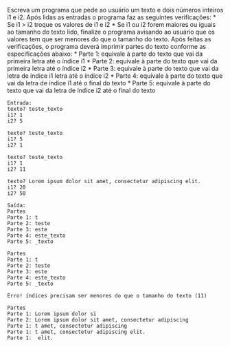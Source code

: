 Escreva um programa que pede ao usuário um texto e dois números inteiros i1 e i2. Após lidas as entradas o programa faz as seguintes verificações:
    * Se i1 > i2 troque os valores de i1 e i2
    * Se i1 ou i2 forem maiores ou iguais ao tamanho do texto lido, finalize o programa avisando ao usuário que os valores tem que ser menores do que o tamanho do texto.
Após feitas as verificações, o programa deverá imprimir partes do texto conforme as especificações abaixo:
    * Parte 1: equivale à parte do texto que vai da primeira letra até o índice i1
    * Parte 2: equivale à parte do texto que vai da primeira letra até o índice i2 
    * Parte 3: equivale à parte do texto que vai da letra de índice i1 letra até o índice i2
    * Parte 4: equivale à parte do texto que vai da letra de índice i1 até o final do texto
    * Parte 5: equivale à parte do texto que vai da letra de índice i2 até o final do texto

```
Entrada:
texto? teste_texto
i1? 1
i2? 5

texto? teste_texto
i1? 5
i2? 1

texto? teste_texto
i1? 1
i2? 11

texto? Lorem ipsum dolor sit amet, consectetur adipiscing elit.
i1? 20
i2? 50
```

```
Saída:
Partes
Parte 1: t
Parte 2: teste
Parte 3: este
Parte 4: este_texto
Parte 5: _texto

Partes
Parte 1: t
Parte 2: teste
Parte 3: este
Parte 4: este_texto
Parte 5: _texto

Erro! índices precisam ser menores do que o tamanho do texto (11)

Partes
Parte 1: Lorem ipsum dolor si
Parte 2: Lorem ipsum dolor sit amet, consectetur adipiscing
Parte 1: t amet, consectetur adipiscing
Parte 1: t amet, consectetur adipiscing elit.
Parte 1:  elit.
```